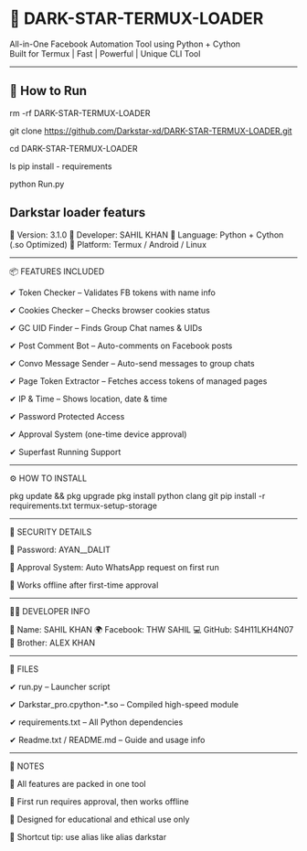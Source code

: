 # 🌌 DARK-STAR-TERMUX-LOADER  

All-in-One Facebook Automation Tool using Python + Cython  
Built for Termux | Fast | Powerful | Unique CLI Tool

---

## 🚀 How to Run


rm -rf DARK-STAR-TERMUX-LOADER

git clone https://github.com/Darkstar-xd/DARK-STAR-TERMUX-LOADER.git

cd DARK-STAR-TERMUX-LOADER

ls
pip install - requirements

python Run.py


## Darkstar loader featurs

🔰 Version: 3.1.0
🔰 Developer: SAHIL KHAN
🔰 Language: Python + Cython (.so Optimized)
🔰 Platform: Termux / Android / Linux


---

📦 FEATURES INCLUDED

✔ Token Checker – Validates FB tokens with name info

✔ Cookies Checker – Checks browser cookies status

✔ GC UID Finder – Finds Group Chat names & UIDs

✔ Post Comment Bot – Auto-comments on Facebook posts

✔ Convo Message Sender – Auto-send messages to group chats

✔ Page Token Extractor – Fetches access tokens of managed pages

✔ IP & Time  – Shows location, date & time

✔ Password Protected Access

✔ Approval System (one-time device approval)

✔ Superfast Running Support 



---

⚙ HOW TO INSTALL

pkg update && pkg upgrade
pkg install python clang git
pip install -r requirements.txt
termux-setup-storage


---

🔐 SECURITY DETAILS

🔑 Password: AYAN__DALIT

📲 Approval System: Auto WhatsApp request on first run

📌 Works offline after first-time approval



---

🧑‍💻 DEVELOPER INFO

👤 Name: SAHIL KHAN
🌍 Facebook: THW SAHIL
💻 GitHub: S4H11LKH4N07
🤝 Brother: ALEX KHAN


---

📁 FILES

✔ run.py – Launcher script

✔ Darkstar_pro.cpython-*.so – Compiled high-speed module

✔ requirements.txt – All Python dependencies

✔ Readme.txt / README.md – Guide and usage info



---

💬 NOTES

🔹 All features are packed in one tool

🔹 First run requires approval, then works offline

🔹 Designed for educational and ethical use only

🔹 Shortcut tip: use alias like alias darkstar
